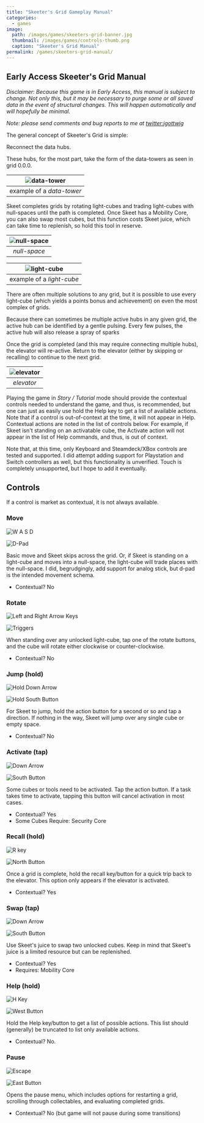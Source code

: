 ```yaml
---
title: "Skeeter's Grid Gameplay Manual"
categories:
  - games
image:
  path: /images/games/skeeters-grid-banner.jpg
  thumbnail: /images/games/controls-thumb.png
  caption: "Skeeter's Grid Manual"
permalink: /games/skeeters-grid-manual/ 
---
```

Early Access Skeeter's Grid Manual
---

*Disclaimer: Because this game is in Early Access, this manual is subject to change. Not only this, but it may be necessary to purge some or all saved data in the event of structural changes. This will happen automatically and will hopefully be minimal.*

*Note: please send comments and bug reports to me at [twitter:jgottwig](https://twitter.com/jgottwig)*

The general concept of Skeeter's Grid is simple:

Reconnect the data hubs.

These hubs, for the most part, take the form of the data-towers as seen in grid 0.0.0.

| ![data-tower](/images/games/skeet-help/hub.png) |
|:--:|
| example of a *data-tower* |

Skeet completes grids by rotating light-cubes and trading light-cubes with null-spaces until the path is completed. Once Skeet has a Mobility Core, you can also swap most cubes, but this function costs Skeet juice, which can take time to replenish, so hold this tool in reserve.

| ![null-space](/images/games/skeet-help/null-cube.png) |
|:--:|
| *null-space* |

| ![light-cube](/images/games/skeet-help/light-cube.png) |
|:--:|
| example of a *light-cube* |

There are often multiple solutions to any grid, but it is possible to use every light-cube (which yields a points bonus and achievement) on even the most complex of grids.

Because there can sometimes be multiple active hubs in any given grid, the active hub can be identified by a gentle pulsing. Every few pulses, the active hub will also release a spray of sparks

Once the grid is completed (and this may require connecting multiple hubs), the elevator will re-active. Return to the elevator (either by skipping or recalling) to continue to the next grid.

| ![elevator](/images/games/skeet-help/elevator.png) |
|:--:|
| *elevator* |

Playing the game in *Story / Tutorial* mode should provide the contextual controls needed to understand the game, and thus, is recommended, but one can just as easily use hold the Help key to get a list of available actions. Note that if a control is out-of-context at the time, it will not appear in Help. Contextual actions are noted in the list of controls below. For example, if Skeet isn't standing on an activatable cube, the Activate action will not appear in the list of Help commands, and thus, is out of context.

Note that, at this time, only Keyboard and Steamdeck/XBox controls are tested and supported. I did attempt adding support for Playstation and Switch controllers as well, but this functionality is unverified. Touch is completely unsupported, but I hope to add it eventually.

## Controls

If a control is market as contextual, it is not always available.

### Move

![W A S D](/images/games/skeet-help/keyboard-wasd.png)

![D-Pad](/images/games/skeet-help/gamepad-dpad.png)

Basic move and Skeet skips across the grid. Or, if Skeet is standing on a light-cube and moves into a null-space, the light-cube will trade places with the null-space. I did, begrudgingly, add support for analog stick, but d-pad is the intended movement schema.
* Contextual? No

### Rotate

![Left and Right Arrow Keys](/images/games/skeet-help/keyboard-lr.png)

![Triggers](/images/games/skeet-help/gamepad-triggers.png)

When standing over any unlocked light-cube, tap one of the rotate buttons, and the cube will rotate either clockwise or counter-clockwise.
* Contextual? No

### Jump (hold)

![Hold Down Arrow](/images/games/skeet-help/keyboard-down.png)

![Hold South Button](/images/games/skeet-help/gamepad-south.png)

For Skeet to jump, hold the action button for a second or so and tap a direction. If nothing in the way, Skeet will jump over any single cube or empty space.
* Contextual? No

### Activate (tap)

![Down Arrow](/images/games/skeet-help/keyboard-down.png)

![South Button](/images/games/skeet-help/gamepad-south.png)

Some cubes or tools need to be activated. Tap the action button. If a task takes time to activate, tapping this button will cancel activation in most cases.
* Contextual? Yes
* Some Cubes Require: Security Core

### Recall (hold)

![R key](/images/games/skeet-help/keyboard-r.png)

![North Button](/images/games/skeet-help/gamepad-north.png)

Once a grid is complete, hold the recall key/button for a quick trip back to the elevator. This option only appears if the elevator is activated.
* Contextual? Yes

### Swap (tap)

![Down Arrow](/images/games/skeet-help/keyboard-down.png)

![South Button](/images/games/skeet-help/gamepad-south.png)

Use Skeet's juice to swap two unlocked cubes. Keep in mind that Skeet's juice is a limited resource but can be replenished.
* Contextual? Yes
* Requires: Mobility Core

### Help (hold)

![H Key](/images/games/skeet-help/keyboard-h.png)

![West Button](/images/games/skeet-help/gamepad-west.png)

Hold the Help key/button to get a list of possible actions. This list should (generally) be truncated to list only available actions.
* Contextual? No. 

### Pause

![Escape](/images/games/skeet-help/keyboard-esc.png)

![East Button](/images/games/skeet-help/gamepad-east.png)

Opens the pause menu, which includes options for restarting a grid, scrolling through collectables, and evaluating completed grids.
* Contextual? No (but game will not pause during some transitions)
